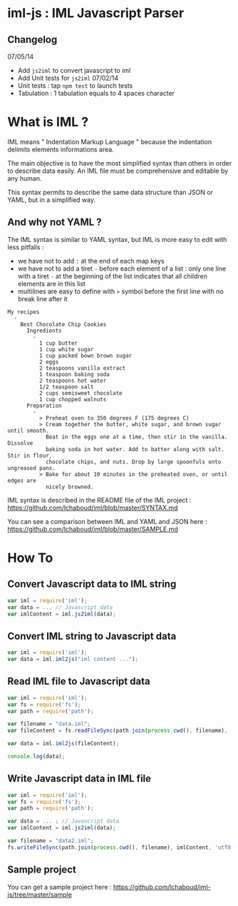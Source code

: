 iml-js : IML Javascript Parser
===
Changelog
---
07/05/14
* Add ```js2iml``` to convert javascript to iml
* Add Unit tests for ```js2iml```
07/02/14
* Unit tests : tap ```npm test``` to launch tests
* Tabulation : 1 tabulation equals to 4 spaces character

What is IML ?
===

IML means " Indentation Markup Language " because the indentation delimits elements informations area.

The main objective  is to have the most simplified syntax than others in order to describe data easily.
An IML file must be comprehensive and editable by any human.

This syntax permits to describe the same data structure than JSON or YAML, but in a simplified way.

And why not YAML ?
---
The IML syntax is similar to YAML syntax, but IML is more easy to edit with less pitfalls :
 - we have not to add ```:``` at the end of each map keys
 - we have not to add a tiret ```-``` before each element of a list : only one line with a tiret ```-``` at the beginning of the list indicates that all children elements are in this list
 - multilines are easy to define with ```>``` symbol before the first line with no break line after it

```
My recipes
  -
    Best Chocolate Chip Cookies
      Ingredients
        -
          1 cup butter
          1 cup white sugar
          1 cup packed bown brown sugar
          2 eggs
          2 teaspoons vanilla extract
          1 teaspoon baking soda
          2 teaspoons hot water
          1/2 teaspoon salt
          2 cups semisweet chocolate
          1 cup chopped walnuts
      Preparation
        -
          > Preheat oven to 350 degrees F (175 degrees C)
          > Cream together the butter, white sugar, and brown sugar until smooth. 
            Beat in the eggs one at a time, then stir in the vanilla. Dissolve 
            baking soda in hot water. Add to batter along with salt. Stir in flour, 
            chocolate chips, and nuts. Drop by large spoonfuls onto ungreased pans.
          > Bake for about 10 minutes in the preheated oven, or until edges are 
            nicely browned.
```

IML syntax is described in the README file of the IML project : 
https://github.com/lchaboud/iml/blob/master/SYNTAX.md

You can see a comparison between IML and YAML and JSON here :
https://github.com/lchaboud/iml/blob/master/SAMPLE.md

How To
===

Convert Javascript data to IML string
---
```js
var iml = require('iml');
var data = ... // Javascript data
var imlContent = iml.js2iml(data);
```

Convert IML string to Javascript data
---
```js
var iml = require('iml');
var data = iml.iml2js("iml content ...");
```

Read IML file to Javascript data
---
```js
var iml = require('iml');
var fs = require('fs');
var path = require('path');

var filename = "data.iml";
var fileContent = fs.readFileSync(path.join(process.cwd(), filename), 'utf8');

var data = iml.iml2js(fileContent);

console.log(data);
```

Write Javascript data in IML file
---
```js
var iml = require('iml');
var fs = require('fs');
var path = require('path');

var data = ... ; // Javascript data
var imlContent = iml.js2iml(data);

var filename = "data2.iml";
fs.writeFileSync(path.join(process.cwd(), filename), imlContent, 'utf8');
```

Sample project
---
You can get a sample project here :
https://github.com/lchaboud/iml-js/tree/master/sample